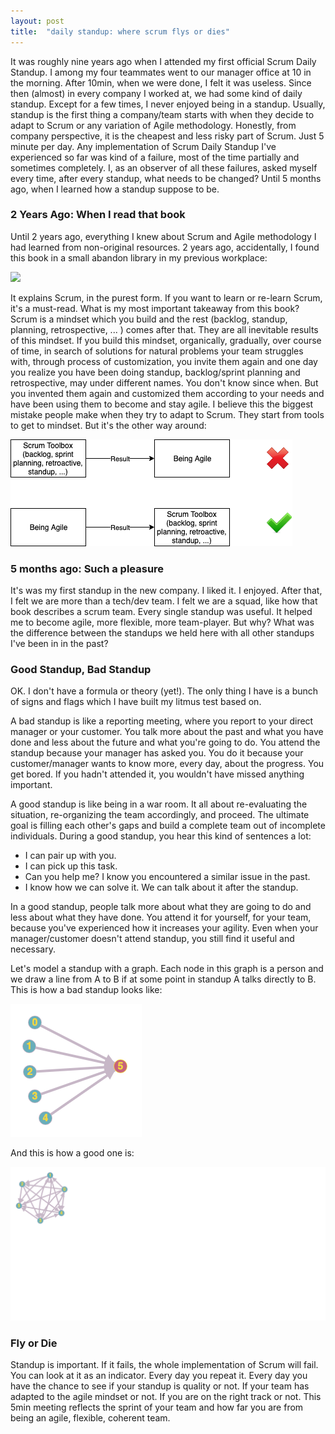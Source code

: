 ```yaml
---
layout: post
title:  "daily standup: where scrum flys or dies"
---
```

It was roughly nine years ago when I attended my first official Scrum Daily Standup. I among my four teammates went to our manager office at 10 in the morning. After 10min, when we were done, I felt it was useless. Since then (almost) in every company I worked at, we had some kind of daily standup. Except for a few times, I never enjoyed being in a standup. 
Usually, standup is the first thing a company/team starts with when they decide to adapt to Scrum or any variation of Agile methodology. Honestly, from company perspective, it is the cheapest and less risky part of Scrum. Just 5 minute per day.
Any implementation of Scrum Daily Standup I've experienced so far was kind of a failure, most of the time partially and sometimes completely. 
I, as an observer of all these failures, asked myself every time, after every standup, what needs to be changed? Until 5 months ago, when I learned how a standup suppose to be.

### 2 Years Ago: When I read that book
Until 2 years ago, everything I knew about Scrum and Agile methodology I had learned from non-original resources. 2 years ago, accidentally, I found this book in a small abandon library in my previous workplace:

![](https://github.com/coybit/coybit.github.io/raw/master/assets/standup/book.png)

It explains Scrum, in the purest form. If you want to learn or re-learn Scrum, it's a must-read. What is my most important takeaway from this book? Scrum is a mindset which you build and the rest (backlog, standup, planning, retrospective, ... ) comes after that. They are all inevitable results of this mindset. If you build this mindset, organically, gradually, over course of time, in search of solutions for natural problems your team struggles with, through process of customization, you invite them again and one day you realize you have been doing standup, backlog/sprint planning and retrospective, may under different names. You don't know since when. But you invented them again and customized them according to your needs and have been using them to become and stay agile. I believe this the biggest mistake people make when they try to adapt to Scrum. They start from tools to get to mindset. But it's the other way around:

![](https://github.com/coybit/coybit.github.io/raw/master/assets/standup/result.png)

### 5 months ago: Such a pleasure
It's was my first standup in the new company. I liked it. I enjoyed. After that, I felt we are more than a tech/dev team. I felt we are a squad, like how that book describes a scrum team. Every single standup was useful. It helped me to become agile, more flexible, more team-player. But why? What was the difference between the standups we held here with all other standups I've been in in the past?
 

### Good Standup, Bad Standup
OK. I don't have a formula or theory (yet!). The only thing I have is a bunch of signs and flags which I have built my litmus test based on.

A bad standup is like a reporting meeting, where you report to your direct manager or your customer. You talk more about the past and what you have done and less about the future and what you're going to do. You attend the standup because your manager has asked you. You do it because your customer/manager wants to know more, every day, about the progress. You get bored. If you hadn't attended it, you wouldn't have missed anything important. 

A good standup is like being in a war room. It all about re-evaluating the situation, re-organizing the team accordingly, and proceed. The ultimate goal is filling each other's gaps and build a complete team out of incomplete individuals.  During a good standup, you hear this kind of sentences a lot:

- I can pair up with you. 
- I can pick up this task.
- Can you help me? I know you encountered a similar issue in the past.
- I know how we can solve it. We can talk about it after the standup.

In a good standup, people talk more about what they are going to do and less about what they have done. You attend it for yourself, for your team, because you've experienced how it increases your agility. Even when your manager/customer doesn't attend standup, you still find it useful and necessary.

Let's model a standup with a graph. Each node in this graph is a person and we draw a line from A to B if at some point in standup A talks directly to B. This is how a bad standup looks like:

![](https://github.com/coybit/coybit.github.io/raw/master/assets/standup/bad.png)

And this is how a good one is:

![](https://github.com/coybit/coybit.github.io/raw/master/assets/standup/good.png)

### Fly or Die
Standup is important. If it fails, the whole implementation of Scrum will fail. You can look at it as an indicator. Every day you repeat it. Every day you have the chance to see if your standup is quality or not. If your team has adapted to the agile mindset or not. If you are on the right track or not. This 5min meeting reflects the sprint of your team and how far you are from being an agile, flexible, coherent team.
